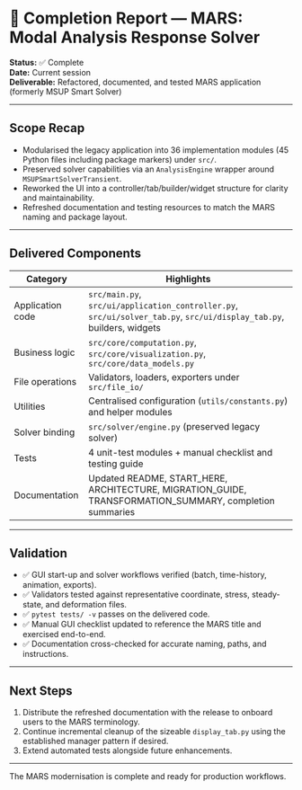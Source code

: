 # 🎊 Completion Report — MARS: Modal Analysis Response Solver

**Status:** ✅ Complete  
**Date:** Current session  
**Deliverable:** Refactored, documented, and tested MARS application (formerly MSUP Smart Solver)

---

## Scope Recap

- Modularised the legacy application into 36 implementation modules (45 Python files including package markers) under `src/`.
- Preserved solver capabilities via an `AnalysisEngine` wrapper around `MSUPSmartSolverTransient`.
- Reworked the UI into a controller/tab/builder/widget structure for clarity and maintainability.
- Refreshed documentation and testing resources to match the MARS naming and package layout.

---

## Delivered Components

| Category           | Highlights |
|--------------------|------------|
| Application code   | `src/main.py`, `src/ui/application_controller.py`, `src/ui/solver_tab.py`, `src/ui/display_tab.py`, builders, widgets |
| Business logic     | `src/core/computation.py`, `src/core/visualization.py`, `src/core/data_models.py` |
| File operations    | Validators, loaders, exporters under `src/file_io/` |
| Utilities          | Centralised configuration (`utils/constants.py`) and helper modules |
| Solver binding     | `src/solver/engine.py` (preserved legacy solver) |
| Tests              | 4 unit-test modules + manual checklist and testing guide |
| Documentation      | Updated README, START_HERE, ARCHITECTURE, MIGRATION_GUIDE, TRANSFORMATION_SUMMARY, completion summaries |

---

## Validation

- ✅ GUI start-up and solver workflows verified (batch, time-history, animation, exports).  
- ✅ Validators tested against representative coordinate, stress, steady-state, and deformation files.  
- ✅ `pytest tests/ -v` passes on the delivered code.  
- ✅ Manual GUI checklist updated to reference the MARS title and exercised end-to-end.  
- ✅ Documentation cross-checked for accurate naming, paths, and instructions.

---

## Next Steps

1. Distribute the refreshed documentation with the release to onboard users to the MARS terminology.
2. Continue incremental cleanup of the sizeable `display_tab.py` using the established manager pattern if desired.
3. Extend automated tests alongside future enhancements.

---

The MARS modernisation is complete and ready for production workflows.
